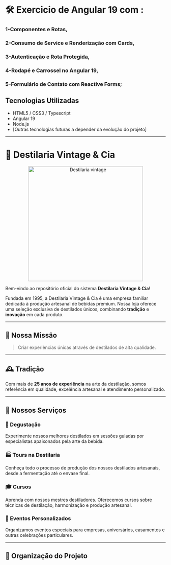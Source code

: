 # 🛠️ Exercicio de Angular 19 com :
### 1-Componentes e Rotas,
### 2-Consumo de Service e Renderização com Cards,
### 3-Autenticação e Rota Protegida,
### 4-Rodapé e Carrossel no Angular 19,
### 5-Formulário de Contato com Reactive Forms;


##  Tecnologias Utilizadas

- HTML5 / CSS3 / Typescript
- Angular 19
- Node.js
- [Outras tecnologias futuras a depender da evolução do projeto]

---

# 🥃 Destilaria Vintage & Cia

<div align="center">
  <img src="https://media0.giphy.com/media/v1.Y2lkPTc5MGI3NjExaTFjam0ybzE4eHpsczZiMWkxZm9oOGNrcDkxOXptZ3ZzdDE1YmNxaSZlcD12MV9pbnRlcm5hbF9naWZfYnlfaWQmY3Q9Zw/4Yqr7VqAji6NGmhQTM/giphy.gif" alt="Destilaria vintage" width="360"/>
</div>



Bem-vindo ao repositório oficial do sistema **Destilaria Vintage & Cia**!

Fundada em 1995, a Destilaria Vintage & Cia é uma empresa familiar dedicada à produção artesanal de bebidas premium. Nossa loja oferece uma seleção exclusiva de destilados únicos, combinando **tradição** e **inovação** em cada produto.

---

## 🎯 Nossa Missão

> Criar experiências únicas através de destilados de alta qualidade.

---

## 🕰️ Tradição

Com mais de **25 anos de experiência** na arte da destilação, somos referência em qualidade, excelência artesanal e atendimento personalizado.

---

## 💼 Nossos Serviços

### 🥃 Degustação  
Experimente nossos melhores destilados em sessões guiadas por especialistas apaixonados pela arte da bebida.

### 🏭 Tours na Destilaria  
Conheça todo o processo de produção dos nossos destilados artesanais, desde a fermentação até o envase final.

### 🎓 Cursos  
Aprenda com nossos mestres destiladores. Oferecemos cursos sobre técnicas de destilação, harmonização e produção artesanal.

### 🎁 Eventos Personalizados  
Organizamos eventos especiais para empresas, aniversários, casamentos e outras celebrações particulares.

---


## 📂 Organização do Projeto

